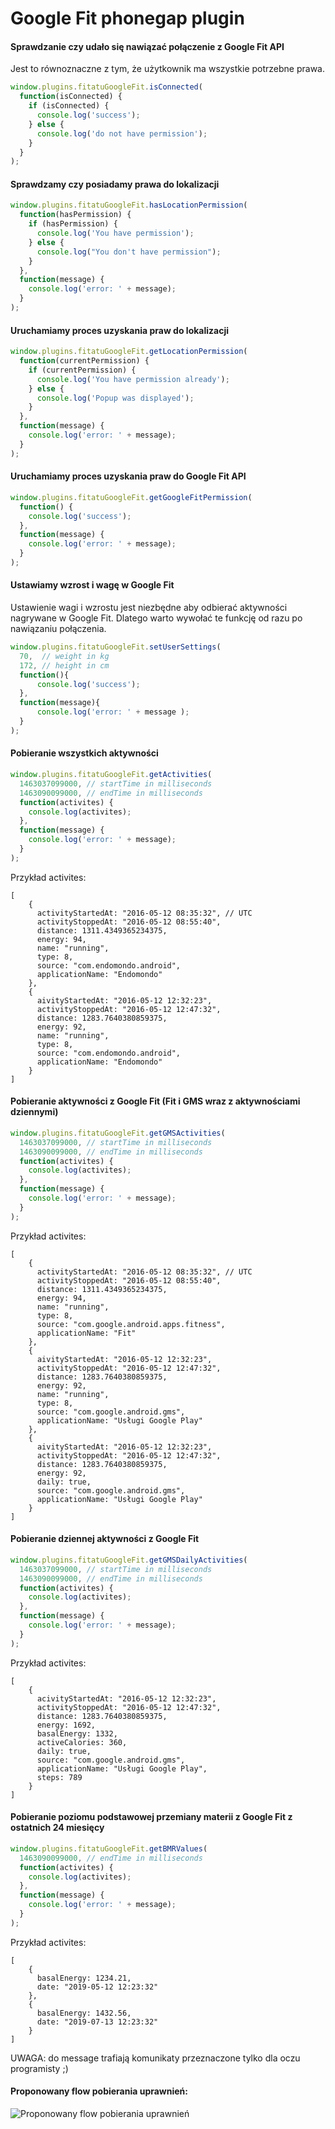 Google Fit phonegap plugin
=========

#### Sprawdzanie czy udało się nawiązać połączenie z Google Fit API

Jest to równoznaczne z tym, że użytkownik ma wszystkie potrzebne prawa.

```javascript
window.plugins.fitatuGoogleFit.isConnected(
  function(isConnected) {
	if (isConnected) {
	  console.log('success');
	} else {
	  console.log('do not have permission');
	}
  }
);
```

#### Sprawdzamy czy posiadamy prawa do lokalizacji

```javascript
window.plugins.fitatuGoogleFit.hasLocationPermission(
  function(hasPermission) {
  	if (hasPermission) {
  	  console.log('You have permission');
  	} else {
  	  console.log("You don't have permission");
  	}
  },
  function(message) {
    console.log('error: ' + message);
  }
);
```

#### Uruchamiamy proces uzyskania praw do lokalizacji

```javascript
window.plugins.fitatuGoogleFit.getLocationPermission(
  function(currentPermission) {
  	if (currentPermission) {
  	  console.log('You have permission already');
  	} else {
  	  console.log('Popup was displayed');
  	}
  },
  function(message) {
    console.log('error: ' + message);
  }
);
```

#### Uruchamiamy proces uzyskania praw do Google Fit API

```javascript
window.plugins.fitatuGoogleFit.getGoogleFitPermission(
  function() {
	console.log('success');
  },
  function(message) {
    console.log('error: ' + message);
  }
);
```

#### Ustawiamy wzrost i wagę w Google Fit

Ustawienie wagi i wzrostu jest niezbędne aby odbierać aktywności nagrywane w Google Fit.
Dlatego warto wywołać te funkcję od razu po nawiązaniu połączenia. 

```javascript
window.plugins.fitatuGoogleFit.setUserSettings(
  70,  // weight in kg
  172, // height in cm
  function(){
      console.log('success');
  },
  function(message){
      console.log('error: ' + message );
  }
);
```

#### Pobieranie wszystkich aktywności

```javascript
window.plugins.fitatuGoogleFit.getActivities(
  1463037099000, // startTime in milliseconds
  1463090099000, // endTime in milliseconds
  function(activites) {
    console.log(activites);
  },
  function(message) {
    console.log('error: ' + message);
  }
);
```

Przykład activites:
```
[
    {
      activityStartedAt: "2016-05-12 08:35:32", // UTC
      activityStoppedAt: "2016-05-12 08:55:40",
      distance: 1311.4349365234375,
      energy: 94,
      name: "running",
      type: 8,
      source: "com.endomondo.android",
      applicationName: "Endomondo"
    },
    {
      aivityStartedAt: "2016-05-12 12:32:23",
      activityStoppedAt: "2016-05-12 12:47:32",
      distance: 1283.7640380859375,
      energy: 92,
      name: "running",
      type: 8,
      source: "com.endomondo.android",
      applicationName: "Endomondo"
    }
]

```

#### Pobieranie aktywności z Google Fit (Fit i GMS wraz z aktywnościami dziennymi)

```javascript
window.plugins.fitatuGoogleFit.getGMSActivities(
  1463037099000, // startTime in milliseconds
  1463090099000, // endTime in milliseconds
  function(activites) {
    console.log(activites);
  },
  function(message) {
    console.log('error: ' + message);
  }
);
```

Przykład activites:
```
[
    {
      activityStartedAt: "2016-05-12 08:35:32", // UTC
      activityStoppedAt: "2016-05-12 08:55:40",
      distance: 1311.4349365234375,
      energy: 94,
      name: "running",
      type: 8,
      source: "com.google.android.apps.fitness",
      applicationName: "Fit"
    },
    {
      aivityStartedAt: "2016-05-12 12:32:23",
      activityStoppedAt: "2016-05-12 12:47:32",
      distance: 1283.7640380859375,
      energy: 92,
      name: "running",
      type: 8,
      source: "com.google.android.gms",
      applicationName: "Usługi Google Play"
    },
    {
      aivityStartedAt: "2016-05-12 12:32:23",
      activityStoppedAt: "2016-05-12 12:47:32",
      distance: 1283.7640380859375,
      energy: 92,
      daily: true,
      source: "com.google.android.gms",
      applicationName: "Usługi Google Play"
    }
]

```

#### Pobieranie dziennej aktywności z Google Fit

```javascript
window.plugins.fitatuGoogleFit.getGMSDailyActivities(
  1463037099000, // startTime in milliseconds
  1463090099000, // endTime in milliseconds
  function(activites) {
    console.log(activites);
  },
  function(message) {
    console.log('error: ' + message);
  }
);
```

Przykład activites:
```
[
    {
      acivityStartedAt: "2016-05-12 12:32:23",
      activityStoppedAt: "2016-05-12 12:47:32",
      distance: 1283.7640380859375,
      energy: 1692,
      basalEnergy: 1332,
      activeCalories: 360,
      daily: true,
      source: "com.google.android.gms",
      applicationName: "Usługi Google Play",
      steps: 789
    }
]

```

#### Pobieranie poziomu podstawowej przemiany materii z Google Fit z ostatnich 24 miesięcy

```javascript
window.plugins.fitatuGoogleFit.getBMRValues(
  1463090099000, // endTime in milliseconds
  function(activites) {
    console.log(activites);
  },
  function(message) {
    console.log('error: ' + message);
  }
);
```

Przykład activites:
```
[
    {
      basalEnergy: 1234.21,
      date: "2019-05-12 12:23:32"
    },
    {
      basalEnergy: 1432.56,
      date: "2019-07-13 12:23:32"
    }
]

```

UWAGA: do message trafiają komunikaty przeznaczone tylko dla oczu programisty ;)


#### Proponowany flow pobierania uprawnień:

![Proponowany flow pobierania uprawnień](https://github.com/SymetriaSpJ/phonegap-plugin-GoogleFit/blob/docs/GoogleFitPhonegapPlugin-getPermissions.png "getPermissions")


